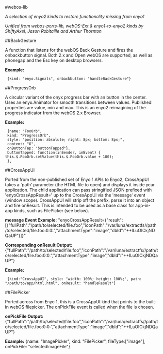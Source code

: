 #webos-lib

*A selection of enyo2 kinds to restore functionality missing from enyo1*

*Unified from webos-ports-lib, webOS-Ext & enyo1-to-enyo2 kinds by ShiftyAxel, Jason Robitaille and Arthur Thornton*

##BackGesture

A function that listens for the webOS Back Gesture and fires the onbackbutton signal. Both 2.x and Open webOS are supported, as well as phonegap and the Esc key on desktop browsers.

**Example:**

     {kind: "enyo.Signals", onbackbutton: "handleBackGesture"}
     
##ProgressOrb

A circular variant of the onyx progress bar with an button in the center. Uses an enyo.Animator for smooth transitions between values.
Published properties are value, min and max.
This is an enyo2 reimagining of the progress indicator from the webOS 2.x Browser.

**Example:**

     {name: "FooOrb",
     kind: "ProgressOrb",
     style: "position: absolute; right: 8px; bottom: 8px;",
     content: "O",
     onButtonTap: "buttonTapped"},
     buttonTapped: function(inSender, inEvent) {
	this.$.FooOrb.setValue(this.$.FooOrb.value + 100);
     },

##CrossAppUI

Ported from the non-published set of Enyo 1 APIs to Enyo2, CrossAppUI takes a 'path' parameter (the HTML file to open) and displays it inside your application.
The child application can pass stringified JSON prefixed with 'enyoCrossAppResult=' up to the CrossAppUI via the 'message' event (window scope). CrossAppUI will strip off the prefix, parse it into an object and fire onResult. This is intended to be used as a base class for app-in-app kinds, such as FilePicker (see below).

**message Event Example:**
     "enyoCrossAppResult={\"result\":[{\"fullPath\":\"/path/to/selected/file.foo\",\"iconPath\":\"/var/luna/extractfs//path/to/selected/file.foo:0:0:\",\"attachmentType\":\"image\",\"dbId\":\"++ILuOICkjNDQaUP\"}]}"

**Corresponding onResult Output:**
     {"fullPath":"/path/to/selected/file.foo","iconPath":"/var/luna/extractfs//path/to/selected/file.foo:0:0:","attachmentType":"image","dbId":"++ILuOICkjNDQaUP"}

**Example:**

     {kind:"CrossAppUI", style: "width: 100%; height: 100%;", path: "/path/to/app/html.html", onResult: "handleResult"}

##FilePicker

Ported across from Enyo 1, this is a CrossAppUI kind that points to the built-in webOS filepicker. The onPickFile event is called when the file is chosen.

**onPickFile Output:**
     {"fullPath":"/path/to/selected/file.foo","iconPath":"/var/luna/extractfs//path/to/selected/file.foo:0:0:","attachmentType":"image","dbId":"++ILuOICkjNDQaUP"}

**Example:**
     {name: "ImagePicker", kind: "FilePicker", fileType:["image"], onPickFile: "selectedImageFile"}
